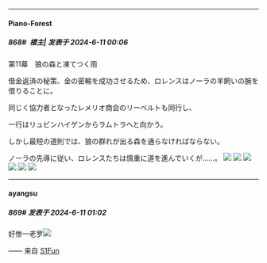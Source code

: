 ﻿
*****

####  Piano-Forest  
##### 868#         楼主| 发表于 2024-6-11 00:06

第11幕　狼の森と凍てつく雨

借金返済の秘策、金の密輸を成功させるため、ロレンスはノーラの羊飼いの腕を借りることに。

同じく協力者となったレメリオ商会のリーベルトも同行し、

一行はリュビンハイゲンからラムトラへと向かう。

しかし最短の道則では、狼の群れが出る森を通らなければならない。

ノーラの先導に従い、ロレンスたちは慎重に道を進んでいくが……。
<img src="https://p.sda1.dev/18/c8925194cba1621c8f062b89166b260e/1-7 _1_.jpg" referrerpolicy="no-referrer">
<img src="https://p.sda1.dev/18/0c01ff71dfb76b33d37b26699d497c90/2-7 _1_.jpg" referrerpolicy="no-referrer">
<img src="https://p.sda1.dev/18/57598854b5be5d5330ea4bfc2a247af2/3-7 _1_.jpg" referrerpolicy="no-referrer">
<img src="https://p.sda1.dev/18/0d46811f3e0f0e17949be50fc5f25191/4-7 _1_.jpg" referrerpolicy="no-referrer">
<img src="https://p.sda1.dev/18/53675dfe5edeba2db5eb783bc088e967/5-6 _1_.jpg" referrerpolicy="no-referrer">
<img src="https://p.sda1.dev/18/72a9f9c74cae285dd457aa29bcd79da9/6-5 _1_.jpg" referrerpolicy="no-referrer">


*****

####  ayangsu  
##### 869#       发表于 2024-6-11 01:02

好惨一老罗<img src="https://static.saraba1st.com/image/smiley/face2017/067.png" referrerpolicy="no-referrer">

—— 来自 [S1Fun](https://s1fun.koalcat.com)

